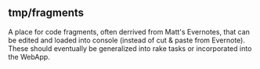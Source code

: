 ## tmp/fragments

A place for code fragments, often derrived from Matt's Evernotes, 
that can be edited and loaded into console (instead of cut & paste from Evernote).
These should eventually be generalized into rake tasks or incorporated into the WebApp. 
